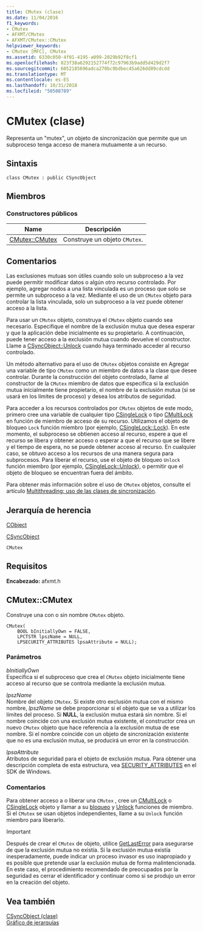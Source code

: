 ```yaml
---
title: CMutex (clase)
ms.date: 11/04/2016
f1_keywords:
- CMutex
- AFXMT/CMutex
- AFXMT/CMutex::CMutex
helpviewer_keywords:
- CMutex [MFC], CMutex
ms.assetid: 6330c050-4f01-4195-a099-2029b92f8cf1
ms.openlocfilehash: 823f38a6292152774f72c97963b9add5d429d2f7
ms.sourcegitcommit: 6052185696adca270bc9bdbec45a626dd89cdcdd
ms.translationtype: MT
ms.contentlocale: es-ES
ms.lasthandoff: 10/31/2018
ms.locfileid: "50508789"
---
```

# <a name="cmutex-class"></a>CMutex (clase)

Representa un "mutex", un objeto de sincronización que permite que un subproceso tenga acceso de manera mutuamente a un recurso.

## <a name="syntax"></a>Sintaxis

```
class CMutex : public CSyncObject
```

## <a name="members"></a>Miembros

### <a name="public-constructors"></a>Constructores públicos

|Name|Descripción|
|----------|-----------------|
|[CMutex::CMutex](#cmutex)|Construye un objeto `CMutex`.|

## <a name="remarks"></a>Comentarios

Las exclusiones mutuas son útiles cuando solo un subproceso a la vez puede permitir modificar datos o algún otro recurso controlado. Por ejemplo, agregar nodos a una lista vinculada es un proceso que solo se permite un subproceso a la vez. Mediante el uso de un `CMutex` objeto para controlar la lista vinculada, solo un subproceso a la vez puede obtener acceso a la lista.

Para usar un `CMutex` objeto, construya el `CMutex` objeto cuando sea necesario. Especifique el nombre de la exclusión mutua que desea esperar y que la aplicación debe inicialmente es su propietario. A continuación, puede tener acceso a la exclusión mutua cuando devuelve el constructor. Llame a [CSyncObject::Unlock](../../mfc/reference/csyncobject-class.md#unlock) cuando haya terminado acceder al recurso controlado.

Un método alternativo para el uso de `CMutex` objetos consiste en Agregar una variable de tipo `CMutex` como un miembro de datos a la clase que desee controlar. Durante la construcción del objeto controlado, llame al constructor de la `CMutex` miembro de datos que especifica si la exclusión mutua inicialmente tiene propietario, el nombre de la exclusión mutua (si se usará en los límites de proceso) y desea los atributos de seguridad.

Para acceder a los recursos controlados por `CMutex` objetos de este modo, primero cree una variable de cualquier tipo [CSingleLock](../../mfc/reference/csinglelock-class.md) o tipo [CMultiLock](../../mfc/reference/cmultilock-class.md) en función de miembro de acceso de su recurso. Utilizamos el objeto de bloqueo `Lock` función miembro (por ejemplo, [CSingleLock::Lock](../../mfc/reference/csinglelock-class.md#lock)). En este momento, el subproceso se obtienen acceso al recurso, espere a que el recurso se libera y obtener acceso o esperar a que el recurso que se libere y el tiempo de espera, no se puede obtener acceso al recurso. En cualquier caso, se obtuvo acceso a los recursos de una manera segura para subprocesos. Para liberar el recurso, use el objeto de bloqueo `Unlock` función miembro (por ejemplo, [CSingleLock::Unlock](../../mfc/reference/csinglelock-class.md#unlock)), o permitir que el objeto de bloqueo se encuentran fuera del ámbito.

Para obtener más información sobre el uso de `CMutex` objetos, consulte el artículo [Multithreading: uso de las clases de sincronización](../../parallel/multithreading-how-to-use-the-synchronization-classes.md).

## <a name="inheritance-hierarchy"></a>Jerarquía de herencia

[CObject](../../mfc/reference/cobject-class.md)

[CSyncObject](../../mfc/reference/csyncobject-class.md)

`CMutex`

## <a name="requirements"></a>Requisitos

**Encabezado:** afxmt.h

##  <a name="cmutex"></a>  CMutex::CMutex

Construye una con o sin nombre `CMutex` objeto.

```
CMutex(
    BOOL bInitiallyOwn = FALSE,
    LPCTSTR lpszName = NULL,
    LPSECURITY_ATTRIBUTES lpsaAttribute = NULL);
```

### <a name="parameters"></a>Parámetros

*bInitiallyOwn*<br/>
Especifica si el subproceso que crea el `CMutex` objeto inicialmente tiene acceso al recurso que se controla mediante la exclusión mutua.

*lpszName*<br/>
Nombre del objeto `CMutex`. Si existe otro exclusión mutua con el mismo nombre, *lpszName* se debe proporcionar si el objeto que se va a utilizar los límites del proceso. Si **NULL**, la exclusión mutua estará sin nombre. Si el nombre coincide con una exclusión mutua existente, el constructor crea un nuevo `CMutex` objeto que hace referencia a la exclusión mutua de ese nombre. Si el nombre coincide con un objeto de sincronización existente que no es una exclusión mutua, se producirá un error en la construcción.

*lpsaAttribute*<br/>
Atributos de seguridad para el objeto de exclusión mutua. Para obtener una descripción completa de esta estructura, vea [SECURITY_ATTRIBUTES](https://msdn.microsoft.com/library/windows/desktop/aa379560) en el SDK de Windows.

### <a name="remarks"></a>Comentarios

Para obtener acceso a o liberar una `CMutex` , cree un [CMultiLock](../../mfc/reference/cmultilock-class.md) o [CSingleLock](../../mfc/reference/csinglelock-class.md) objeto y llamar a su [bloqueo](../../mfc/reference/csinglelock-class.md#lock) y [Unlock](../../mfc/reference/csinglelock-class.md#unlock) funciones de miembro. Si el `CMutex` se usan objetos independientes, llame a su `Unlock` función miembro para liberarlo.

> [!IMPORTANT]
>  Después de crear el `CMutex` de objeto, utilice [GetLastError](https://msdn.microsoft.com/library/windows/desktop/ms679360) para asegurarse de que la exclusión mutua no existía. Si la exclusión mutua existía inesperadamente, puede indicar un proceso invasor es uso inapropiado y es posible que pretende usar la exclusión mutua de forma malintencionada. En este caso, el procedimiento recomendado de preocupados por la seguridad es cerrar el identificador y continuar como si se produjo un error en la creación del objeto.

## <a name="see-also"></a>Vea también

[CSyncObject (clase)](../../mfc/reference/csyncobject-class.md)<br/>
[Gráfico de jerarquías](../../mfc/hierarchy-chart.md)

